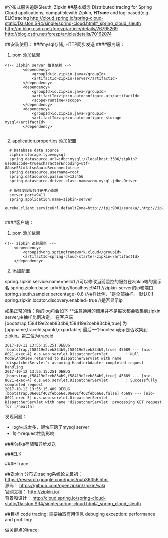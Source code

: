 #分布式服务追踪Sleuth, Zipkin
##基本概念
Distributed tracing for Spring Cloud applications, compatiblewith Zipkin, **HTrace** and log-based(e.g. ELK)tracing
http://cloud.spring.io/spring-cloud-static/Dalston.SR4/single/spring-cloud.html#_spring_cloud_sleuth
http://m.blog.csdn.net/forezp/article/details/76795269
http://blog.csdn.net/forezp/article/details/70162074

##安装使用：
###mysql存储, HTTP同步发送
####服务端：
1. pom 添加依赖
```
<!-- Zipkin server 相关依赖 -->
        <dependency>
            <groupId>io.zipkin.java</groupId>
            <artifactId>zipkin-server</artifactId>
        </dependency>
        <dependency>
            <groupId>io.zipkin.java</groupId>
            <artifactId>zipkin-autoconfigure-ui</artifactId>
            <scope>runtime</scope>
        </dependency>
        <dependency>
            <groupId>io.zipkin.java</groupId>
            <artifactId>zipkin-autoconfigure-storage-mysql</artifactId>
        </dependency>
          
```         
2. application.properties 添加配置  

 ```
   # Database data source
   zipkin.storage.type=mysql
   spring.datasource.url=jdbc:mysql://localhost:3306/zipkin?useUnicode=true&characterEncoding=utf-8&useSSL=false&autoReconnect=true
   spring.datasource.username=root
   spring.datasource.password=123456
   spring.datasource.driver-class-name=com.mysql.jdbc.Driver
   
   # 服务发现服务注册中心配置
   server.port=9411
   spring.application.name=zipkin-server
   eureka.client.serviceUrl.defaultZone=http://ip1:9001/eureka/,http://ip2:9001/eureka/   
   
```     

####客户端：
1. pom 添加依赖
```
<!-- zipkin 追踪服务 -->
    <dependency>
        <groupId>org.springframework.cloud</groupId>
        <artifactId>spring-cloud-starter-zipkin</artifactId>
    </dependency>
```   
2. 添加配置

spring.zipkin.service.name=hello1 //可以修改当前监控的服务在zipkin端的显示名
spring.zipkin.base-url=http://localhost:9411 //zipkin-server的ip和端口
spring.sleuth.sampler.percentage=0.8 //抽样比例，1是全部抽样。 默认0.1
spring.zipkin.locator.discovery.enabled=true //是否显示ip

如果正常的话：你的log将会如下
**注意通用的调用并不是每次都会收集到zipkin server,由抽样比例决定。 
在客户端[bootstrap,f58419e2ceb834b9,f58419e2ceb834b9,true] 为[appname,traceId,spanId,exportable]
 最后一个boolean表示是否收集到zipkin。第二位为traceid
```
2017-10-12 13:55:15.251 DEBUG [bootstrap,f58419e2ceb834b9,f58419e2ceb834b9,true] 45689 --- [nio-8021-exec-4] o.s.web.servlet.DispatcherServlet        : Null ModelAndView returned to DispatcherServlet with name 'dispatcherServlet': assuming HandlerAdapter completed request handling
2017-10-12 13:55:15.251 DEBUG [bootstrap,f58419e2ceb834b9,f58419e2ceb834b9,true] 45689 --- [nio-8021-exec-4] o.s.web.servlet.DispatcherServlet        : Successfully completed request
2017-10-12 13:55:15.489 DEBUG [bootstrap,06e01f462feb666e,06e01f462feb666e,false] 45689 --- [nio-8021-exec-5] o.s.web.servlet.DispatcherServlet        : DispatcherServlet with name 'dispatcherServlet' processing GET request for [/health]
```
发现问题：
* log生成太多，很快压跨了mysql server
* 每个request性能影响


###Kafka存储和异步发送

###ELK


###HTrace


##Zipkin
分布式tracing系统论文鼻祖：https://research.google.com/pubs/pub36356.html  
源码： https://github.com/openzipkin/zipkin/wiki  
官网文档： http://zipkin.io/  
背景和设计：
http://cloud.spring.io/spring-cloud-static/Dalston.SR4/single/spring-cloud.html#_spring_cloud_sleuth  




##目标
code tracing: 需要抽取有用信息
debuging exception:
performance and profiling:


做关键点的trace;

